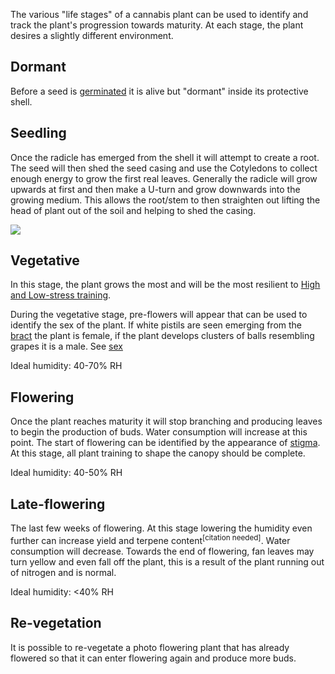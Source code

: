 The various "life stages" of a cannabis plant can be used to identify and track the plant's progression towards maturity. At each stage, the plant desires a slightly different environment.

## Dormant ##
Before a seed is [germinated](/Seeds#germination-methods) it is alive but "dormant" inside its protective shell.

## Seedling
Once the radicle has emerged from the shell it will attempt to create a root. The seed will then shed the seed casing and use the Cotyledons to collect enough energy to grow the first real leaves. Generally the radicle will grow upwards at first and then make a U-turn and grow downwards into the growing medium. This allows the root/stem to then straighten out lifting the head of plant out of the soil and helping to shed the casing.

<img src="/images/emergence-to-seedling.png" class="full"/>

## Vegetative
In this stage, the plant grows the most and will be the most resilient to [High and Low-stress training](/Plant_training).

During the vegetative stage, pre-flowers will appear that can be used to identify the sex of the plant. If white pistils are seen emerging from the [bract](/Anatomy_of_Cannabis#bract) the plant is female, if the plant develops clusters of balls resembling grapes it is a male. See [sex](/Seeds#sex)

Ideal humidity: 40-70% RH

## Flowering
Once the plant reaches maturity it will stop branching and producing leaves to begin the production of buds. Water consumption will increase at this point. The start of flowering can be identified by the appearance of [stigma](/Anatomy_of_Cannabis#stigma). At this stage, all plant training to shape the canopy should be complete.

Ideal humidity: 40-50% RH

## Late-flowering
The last few weeks of flowering. At this stage lowering the humidity even further can increase yield and terpene content<sup>[citation needed]</sup>. Water consumption will decrease. Towards the end of flowering, fan leaves may turn yellow and even fall off the plant, this is a result of the plant running out of nitrogen and is normal.

Ideal humidity: <40% RH

## Re-vegetation
It is possible to re-vegetate a photo flowering plant that has already flowered so that it can enter flowering again and produce more buds.